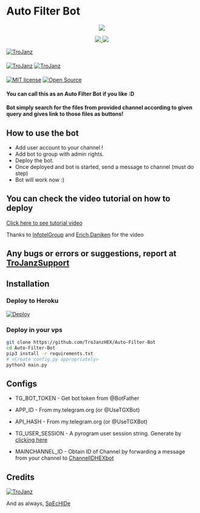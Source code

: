# Auto Filter Bot

<p align="center">
  <a href="https://www.python.org">
    <img src="http://ForTheBadge.com/images/badges/made-with-python.svg">

  </a>
</p>
<p align="center">
  <a href="https://github.com/TroJanzHEX/Auto-Filter-Bot/stargazers">
    <img src="https://img.shields.io/github/stars/TroJanzHEX/Auto-Filter-Bot?style=social">

  </a>
  
  <a href="https://github.com/TroJanzHEX/Auto-Filter-Bot/fork">
    <img src="https://img.shields.io/github/forks/TroJanzHEX/Auto-Filter-Bot?label=Fork&style=social">

  </a>  
</p>

[![TroJanz](https://img.shields.io/badge/TroJanzHEX-Channel-orange?style=for-the-badge&logo=telegram)](https://telegram.dog/TroJanzHEX)  
ㅤㅤㅤㅤㅤㅤㅤ  
[![TroJanz](https://img.shields.io/badge/TroJanzHEX-Support-red?style=flat&logo=telegram)](https://telegram.dog/TroJanzSupport)  [![TroJanz](https://img.shields.io/badge/TroJanzHEX-Website-red?style=flat&logo=CodersRank)](https://TroJanzHEX.me)  
ㅤㅤㅤㅤㅤㅤㅤ  
[![MIT license](https://img.shields.io/badge/License-MIT-blue?style=flat)](https://github.com/TroJanzHEX/Auto-Filter-Bot/blob/main/COPYING)  [![Open Source](https://badges.frapsoft.com/os/v2/open-source.svg?v=103)](https://github.com/TroJanzHEX/Auto-Filter-Bot)





#### You can call this as an Auto Filter Bot if you like :D
#### Bot simply search for the files from provided channel according to given query and gives link to those files as buttons!

## How to use the bot
* Add user account to your channel !
* Add bot to group with admin rights.
* Deploy the bot.
* Once deployed and bot is started, send a message to channel (must do step)
* Bot will work now :)


## You can check the video tutorial on how to deploy

[Click here to see tutorial video](https://youtu.be/KQVYQAOsFYY)

Thanks to [InfotelGroup](https://telegram.dog/InFoTelGroup) and [Erich Daniken](https://telegram.dog/ErichDaniken) for the video

## Any bugs or errors or suggestions, report at [TroJanzSupport](https://telegram.dog/TroJanzSupport)


## Installation

### Deploy to Heroku
[![Deploy](https://www.herokucdn.com/deploy/button.svg)](https://heroku.com/deploy?template=https://github.com/github237acc/hmmm)

### Deploy in your vps
```sh
git clone https://github.com/TroJanzHEX/Auto-Filter-Bot
cd Auto-Filter-Bot
pip3 install -r requirements.txt
# <Create config.py appropriately>
python3 main.py
```

## Configs

* TG_BOT_TOKEN  - Get bot token from @BotFather

* APP_ID        - From my.telegram.org (or @UseTGXBot)

* API_HASH      - From my.telegram.org (or @UseTGXBot)

* TG_USER_SESSION  - A pyrogram user session string. Generate by [clicking here](https://repl.it/@SpEcHiDe/GenerateStringSession)

* MAINCHANNEL_ID - Obtain ID of Channel by forwarding a message from your channel to [ChannelIDHEXbot](https://telegram.dog/channelidhexbot)

## Credits

[![TroJanz](https://img.shields.io/badge/Pyrogram%20-%23F37626.svg?&style=for-the-badge&logo=telegram&logoColor=white)](https://github.com/pyrogram/pyrogram)

And as always, [SpEcHlDe](https://telegram.dog/SpEcHlDe)
